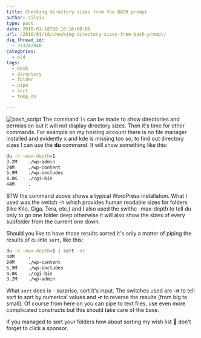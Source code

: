 ```yaml
---
title: Checking directory sizes from the BASH prompt
author: silviu
type: post
date: 2010-01-18T20:18:16+00:00
url: /2010/01/18/checking-directory-sizes-from-bash-prompt/
dsq_thread_id:
  - 333242048
categories:
  - old
tags:
  - bash
  - directory
  - folder
  - pipe
  - sort
  - temp_on

---
```

![bash_script](/blog/images/2010/bash_script.jpg) The command `ls` can be made to show directories and permission but it will not display directory sizes. Then it's time for other commands. For example on my hosting account there is no file manager installed and evidently x and kde is missing too so, to find out directory sizes I can use the **du** command. It will show something like this:

```bash
du -h -max-depth=1
3.2M    ./wp-admin
24M     ./wp-content
5.9M    ./wp-includes
4.0K    ./cgi-bin
44M     .
```

BTW the command above shows a typical WordPress installation. What I used was the switch -h which provides human readable sizes for folders (like Kilo, Giga, Tera, etc.) and I also used the swithc -max-depth to tell du only to go one folder deep otherwise it will also show the sizes of every subfolder from the current one down.

Should you like to have those results sorted it's only a matter of piping the results of `du` into `sort`, like this:

```bash
du -h -max-depth=1 | sort -nr
44M     .
24M     ./wp-content
5.9M    ./wp-includes
4.0K    ./cgi-bin
3.2M    ./wp-admin
```

What `sort` does is - surprise, sort it's input. The switches used are **-n** to tell sort to sort by numerical values and **-r** to reverse the results (from big to small). Of course from here on you can pipe to text files, use even more complicated constructs but this should take care of the base.

If you managed to sort your folders how about sorting my wish list 🙂 don't forget to click a sponsor.